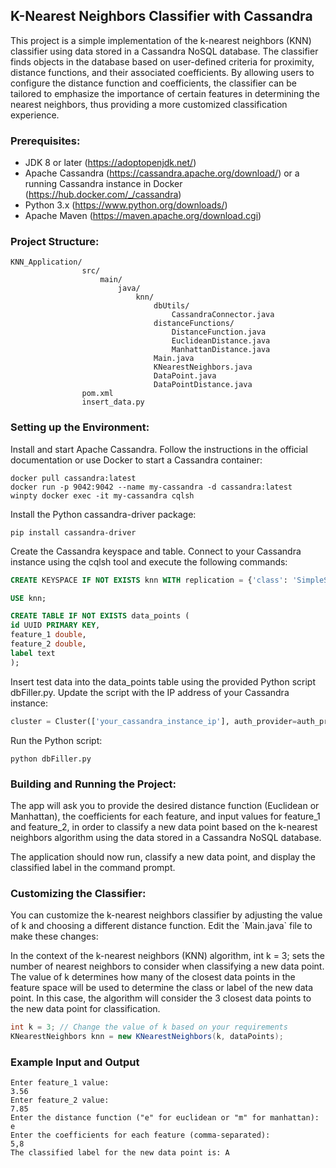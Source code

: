 <h2> K-Nearest Neighbors Classifier with Cassandra </h2>

This project is a simple implementation of the k-nearest neighbors (KNN) classifier using data stored in a Cassandra NoSQL database. 
The classifier finds objects in the database based on user-defined criteria for proximity, distance functions, and their associated 
coefficients. By allowing users to configure the distance function and coefficients, the classifier can be tailored to emphasize 
the importance of certain features in determining the nearest neighbors, thus providing a more customized classification experience.

<h3>Prerequisites:</h3>

* JDK 8 or later (https://adoptopenjdk.net/)
* Apache Cassandra (https://cassandra.apache.org/download/) or a running Cassandra instance in Docker (https://hub.docker.com/_/cassandra)
* Python 3.x (https://www.python.org/downloads/)
* Apache Maven (https://maven.apache.org/download.cgi)

<h3>Project Structure: </h3>   

    KNN_Application/  
                    src/  
                        main/  
                            java/  
                                knn/  
                                    dbUtils/
                                        CassandraConnector.java
                                    distanceFunctions/
                                        DistanceFunction.java
                                        EuclideanDistance.java
                                        ManhattanDistance.java
                                    Main.java  
                                    KNearestNeighbors.java    
                                    DataPoint.java  
                                    DataPointDistance.java  
                    pom.xml  
                    insert_data.py  

<h3>Setting up the Environment:  </h3>

Install and start Apache Cassandra. Follow the instructions in the official documentation or use Docker to start a Cassandra container:  

```
docker pull cassandra:latest  
docker run -p 9042:9042 --name my-cassandra -d cassandra:latest  
winpty docker exec -it my-cassandra cqlsh
```

Install the Python cassandra-driver package: 

```
pip install cassandra-driver
```


Create the Cassandra keyspace and table. Connect to your Cassandra instance using the cqlsh tool and execute the following commands:  

```sql
CREATE KEYSPACE IF NOT EXISTS knn WITH replication = {'class': 'SimpleStrategy', 'replication_factor': 1};

USE knn;

CREATE TABLE IF NOT EXISTS data_points (
id UUID PRIMARY KEY,
feature_1 double,
feature_2 double,
label text
);
```

Insert test data into the data_points table using the provided Python script dbFiller.py. 
Update the script with the IP address of your Cassandra instance:  


```python
cluster = Cluster(['your_cassandra_instance_ip'], auth_provider=auth_provider)
```

Run the Python script:  

```
python dbFiller.py
```

<h3>Building and Running the Project:  </h3>

The app will ask you to provide the desired distance function (Euclidean or Manhattan), the coefficients for each feature, and input values 
for feature_1 and feature_2, in order to classify a new data point based on the k-nearest neighbors algorithm using the data stored in a 
Cassandra NoSQL database.

The application should now run, classify a new data point, and display the classified label in the command prompt.  

<h3>Customizing the Classifier: </h3>
You can customize the k-nearest neighbors classifier by adjusting the value of k and choosing a different distance function. Edit the 
`Main.java` file to make these changes:

In the context of the k-nearest neighbors (KNN) algorithm, int k = 3; sets the number of nearest neighbors to consider when classifying 
a new data point. The value of k determines how many of the closest data points in the feature space will be used to determine the class 
or label of the new data point. In this case, the algorithm will consider the 3 closest data points to the new data point for classification.
``` java
int k = 3; // Change the value of k based on your requirements
KNearestNeighbors knn = new KNearestNeighbors(k, dataPoints);
```

<h3>Example Input and Output</h3>

```
Enter feature_1 value:
3.56
Enter feature_2 value:
7.85
Enter the distance function ("e" for euclidean or "m" for manhattan):
e
Enter the coefficients for each feature (comma-separated):
5,8
The classified label for the new data point is: A
```
